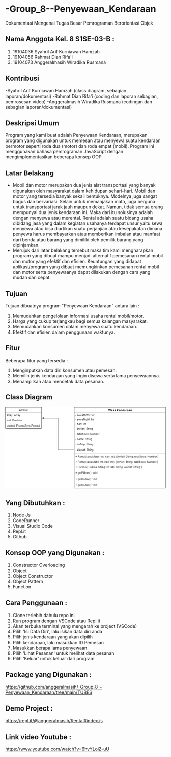 # -Group_8--Penyewaan_Kendaraan

Dokumentasi Mengenai Tugas Besar Pemrograman Berorientasi Objek


## Nama Anggota Kel. 8 S1SE-03-B : 

1. 19104036  Syahril Arif Kurniawan Hamzah 
2. 19104056  Rahmat Dian Rifa'i 
3. 19104073  Anggeralmasih Wiradika Rusmana 


## Kontribusi
-Syahril Arif Kurniawan Hamzah   (class diagram, sebagian laporan/dokumentasi)
-Rahmat Dian Rifa'i              (coding dan laporan sebagian, pemrosesan video)
-Anggeralmasih Wiradika Rusmana  (codingan dan sebagian laporan/dokumentasi)




## Deskripsi Umum

Program yang kami buat adalah Penyewaan Kendaraan, merupakan program yang digunakan untuk memesan atau menyewa suatu kendaraan bermotor seperti roda dua (motor) dan roda empat (mobil). Program ini menggunakan bahasa pemrograman JavaScript dengan mengimplementasikan beberapa konsep OOP.

## Latar Belakang 

  - Mobil dan motor merupakan dua jenis alat transportasi yang banyak digunakan oleh masyarakat dalam kehidupan sehari–hari. Mobil dan motor yang tersedia banyak sekali bentuknya. Modelnya juga sangat bagus dan bervariasi. Selain untuk memanjakan mata, juga berguna untuk transportasi jarak jauh maupun dekat. Namun, tidak semua orang mempunyai dua jenis kendaraan ini. Maka dari itu solusinya adalah dengan menyewa atau merental. Rental adalah suatu bidang usaha dibidang jasa yang dalam kegiatan usahanya terdapat unsur yaitu sewa menyewa atau bisa diartikan suatu perjanjian atau kesepakatan dimana penyewa harus membayarkan atau memberikan imbalan atau manfaat dari benda atau barang yang dimiliki oleh pemilik barang yang dipinjamkan.
  - Merujuk dari latar belakang tersebut maka tim kami mengharapkan program yang dibuat mampu menjadi alternatif pemesanan rental mobil dan motor yang efektif dan efisien. Keuntungan yang didapat aplikasi/program yang dibuat memungkinkan pemesanan rental mobil dan motor serta penyewaanya dapat dilakukan dengan cara yang mudah dan cepat. 
 
## Tujuan

Tujuan dibuatnya program "Penyewaan Kendaraan" antara lain :
1. Memudahkan pengelolaan informasi usaha rental mobil/motor.
2. Harga yang cukup terjangkau bagi semua kalangan masyarakat.
3. Memudahkan konsumen dalam menyewa suatu kendaraan.
4. Efektif dan efisien dalam penggunaan waktunya.

## Fitur

Beberapa fitur yang tersedia : 
1. Menginputkan data diri konsumen atau pemesan.
2. Memilih jenis kendaraan yang ingin disewa serta lama penyewaannya.
3. Menampilkan atau mencetak data pesanan.

## Class Diagram 

<img src = "https://github.com/anggeralmasih/-Group_8--Penyewaan_Kendaraan/blob/main/Class%20Diagram/Class%20Diagram%20Kel.%208.png">

## Yang Dibutuhkan :

1. Node Js
2. CodeRunner
3. Visual Studio Code
4. Repl.it
5. Github

## Konsep OOP yang Digunakan :

1. Constructor Overloading
2. Object
3. Object Constructor
4. Object Pattern
5. Function

## Cara Penggunaan :

1. Clone terlebih dahulu repo ini
2. Run program dengan VSCode atau Repl.it
3. Akan terbuka terminal yang mengarah ke project (VSCode)
4. Pilih 'Isi Data Diri', lalu isikan data diri anda
5. Pilih jenis kendaraan yang akan dipilih
6. Pilih kendaraan, lalu masukkan ID Pemesan
7. Masukkan berapa lama penyewaan
8. Pilih 'Lihat Pesanan' untuk melihat data pesanan
9. Pilih 'Keluar' untuk keluar dari program

## Package yang Digunakan :

https://github.com/anggeralmasih/-Group_8--Penyewaan_Kendaraan/tree/main/TUBES

## Demo Project :

https://repl.it/@anggeralmasih/Rental#index.js

## Link video Youtube :

https://www.youtube.com/watch?v=6hvYLoiZ-uU
